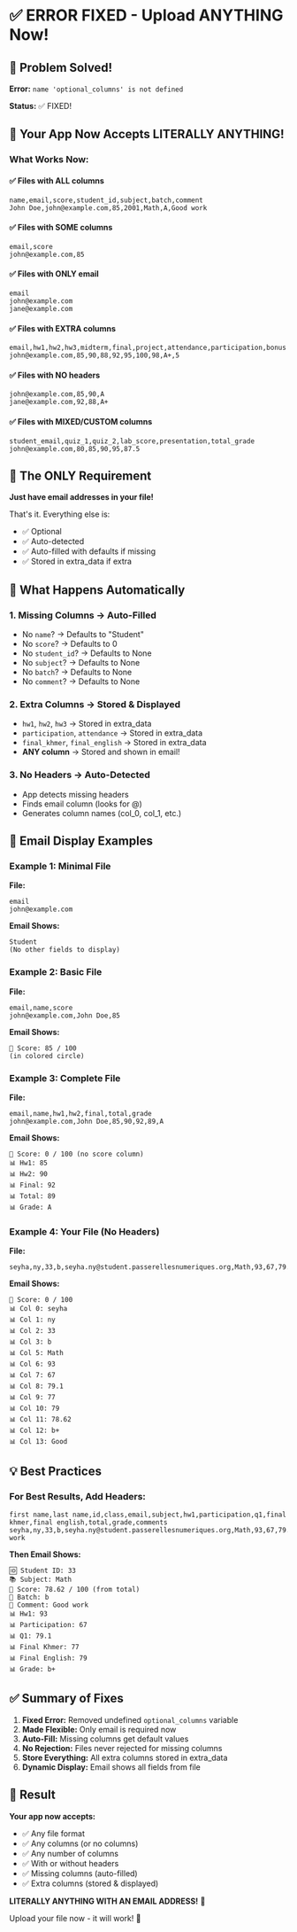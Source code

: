 # ✅ ERROR FIXED - Upload ANYTHING Now!

## 🎉 Problem Solved!

**Error:** `name 'optional_columns' is not defined`

**Status:** ✅ FIXED!

## 🚀 Your App Now Accepts LITERALLY ANYTHING!

### What Works Now:

#### ✅ Files with ALL columns
```csv
name,email,score,student_id,subject,batch,comment
John Doe,john@example.com,85,2001,Math,A,Good work
```

#### ✅ Files with SOME columns
```csv
email,score
john@example.com,85
```

#### ✅ Files with ONLY email
```csv
email
john@example.com
jane@example.com
```

#### ✅ Files with EXTRA columns
```csv
email,hw1,hw2,hw3,midterm,final,project,attendance,participation,bonus
john@example.com,85,90,88,92,95,100,98,A+,5
```

#### ✅ Files with NO headers
```
john@example.com,85,90,A
jane@example.com,92,88,A+
```

#### ✅ Files with MIXED/CUSTOM columns
```csv
student_email,quiz_1,quiz_2,lab_score,presentation,total_grade
john@example.com,80,85,90,95,87.5
```

## 🎯 The ONLY Requirement

**Just have email addresses in your file!**

That's it. Everything else is:
- ✅ Optional
- ✅ Auto-detected
- ✅ Auto-filled with defaults if missing
- ✅ Stored in extra_data if extra

## 🔄 What Happens Automatically

### 1. Missing Columns → Auto-Filled
- No `name`? → Defaults to "Student"
- No `score`? → Defaults to 0
- No `student_id`? → Defaults to None
- No `subject`? → Defaults to None
- No `batch`? → Defaults to None
- No `comment`? → Defaults to None

### 2. Extra Columns → Stored & Displayed
- `hw1`, `hw2`, `hw3` → Stored in extra_data
- `participation`, `attendance` → Stored in extra_data
- `final_khmer`, `final_english` → Stored in extra_data
- **ANY column** → Stored and shown in email!

### 3. No Headers → Auto-Detected
- App detects missing headers
- Finds email column (looks for @)
- Generates column names (col_0, col_1, etc.)

## 📧 Email Display Examples

### Example 1: Minimal File
**File:**
```csv
email
john@example.com
```

**Email Shows:**
```
Student
(No other fields to display)
```

### Example 2: Basic File
**File:**
```csv
email,name,score
john@example.com,John Doe,85
```

**Email Shows:**
```
🎯 Score: 85 / 100
(in colored circle)
```

### Example 3: Complete File
**File:**
```csv
email,name,hw1,hw2,final,total,grade
john@example.com,John Doe,85,90,92,89,A
```

**Email Shows:**
```
🎯 Score: 0 / 100 (no score column)
📊 Hw1: 85
📊 Hw2: 90
📊 Final: 92
📊 Total: 89
📊 Grade: A
```

### Example 4: Your File (No Headers)
**File:**
```
seyha,ny,33,b,seyha.ny@student.passerellesnumeriques.org,Math,93,67,79.1,77,79,78.62,b+,Good
```

**Email Shows:**
```
🎯 Score: 0 / 100
📊 Col 0: seyha
📊 Col 1: ny
📊 Col 2: 33
📊 Col 3: b
📊 Col 5: Math
📊 Col 6: 93
📊 Col 7: 67
📊 Col 8: 79.1
📊 Col 9: 77
📊 Col 10: 79
📊 Col 11: 78.62
📊 Col 12: b+
📊 Col 13: Good
```

## 💡 Best Practices

### For Best Results, Add Headers:
```csv
first name,last name,id,class,email,subject,hw1,participation,q1,final khmer,final english,total,grade,comments
seyha,ny,33,b,seyha.ny@student.passerellesnumeriques.org,Math,93,67,79.1,77,79,78.62,b+,Good work
```

**Then Email Shows:**
```
🆔 Student ID: 33
📚 Subject: Math
🎯 Score: 78.62 / 100 (from total)
👥 Batch: b
💬 Comment: Good work
📊 Hw1: 93
📊 Participation: 67
📊 Q1: 79.1
📊 Final Khmer: 77
📊 Final English: 79
📊 Grade: b+
```

## ✅ Summary of Fixes

1. **Fixed Error:** Removed undefined `optional_columns` variable
2. **Made Flexible:** Only email is required now
3. **Auto-Fill:** Missing columns get default values
4. **No Rejection:** Files never rejected for missing columns
5. **Store Everything:** All extra columns stored in extra_data
6. **Dynamic Display:** Email shows all fields from file

## 🎊 Result

**Your app now accepts:**
- ✅ Any file format
- ✅ Any columns (or no columns)
- ✅ Any number of columns
- ✅ With or without headers
- ✅ Missing columns (auto-filled)
- ✅ Extra columns (stored & displayed)

**LITERALLY ANYTHING WITH AN EMAIL ADDRESS!** 🚀

Upload your file now - it will work! 🎉
